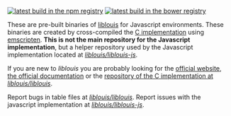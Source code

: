 [![latest build in the npm registry](https://img.shields.io/npm/v/liblouis-build.svg?colorB=44cc11&label=Latest%20Build%20@npm)](https://www.npmjs.com/package/liblouis-build)
[![latest build in the bower registry](https://img.shields.io/bower/v/liblouis-build.svg?colorB=44cc11&label=Latest%20Build%20@bower)](https://bower.io/search/?q=liblouis-build)

These are pre-built binaries of [liblouis](https://github.com/liblouis/liblouis) for Javascript environments. These binaries are created by cross-compiled the [C implementation](https://github.com/liblouis/liblouis) using [emscripten](http://emscripten.org/).
**This is not the main repository for the Javascript implementation**, but a helper repository used by the Javascript implementation located at [*liblouis/liblouis-js*](https://github.com/liblouis/liblouis-js).

If you are new to _liblouis_ you are probably looking for the [official website](http://liblouis.org/), [the official documentation](http://liblouis.org/documentation/liblouis.html) or the [repository of the C implementation at *liblouis/liblouis*](https://github.com/liblouis/liblouis).

Report bugs in table files at [*liblouis/liblouis*](https://github.com/liblouis/liblouis/issues). Report issues with the javascript implementation at [*liblouis/liblouis-js*](https://github.com/liblouis/liblouis/issues).
